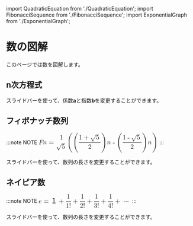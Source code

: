 import QuadraticEquation from './QuadraticEquation';
import FibonacciSequence from './FibonacciSequence';
import ExponentialGraph from './ExponentialGraph';

# 数の図解

このページでは数を図解します。

## n次方程式

スライドバーを使って、係数**a**と指数**b**を変更することができます。

<QuadraticEquation />

## フィボナッチ数列

:::note NOTE
<math xmlns="http://www.w3.org/1998/Math/MathML">
	<mstyle displaystyle="true" scriptlevel="0" mathsize="18px">
	<mrow>
		<mi>F</mi>
		<msub>
		<mi>n</mi>
		</msub>
		<mo>=</mo>
		<mfrac linethickness="0">
		<mrow>
			<mn>1</mn>
		</mrow>
		<mrow>
			<msqrt>
			<mn>5</mn>
			</msqrt>
		</mrow>
		</mfrac>
		<mo>(</mo>
		<mrow>
		<mo>(</mo>
		<mfrac>
			<mrow>
			<mn>1</mn>
			<mo>+</mo>
			<msqrt>
				<mn>5</mn>
			</msqrt>
			</mrow>
			<mn>2</mn>
		</mfrac>
		<mo>)</mo>
		<msup>
			<mi>n</mi>
			<mn> </mn>
		</msup>
		<mo>-</mo>
		<mo>(</mo>
		<mfrac>
			<mrow>
			<mn>1</mn>
			<mo>-</mo>
			<msqrt>
				<mn>5</mn>
			</msqrt>
			</mrow>
			<mn>2</mn>
		</mfrac>
		<mo>)</mo>
		<msup>
			<mi>n</mi>
			<mn> </mn>
		</msup>
		</mrow>
		<mo>)</mo>
	</mrow>
	</mstyle>
</math>
:::

スライドバーを使って、数列の長さを変更することができます。

<FibonacciSequence />

## ネイピア数

:::note NOTE
<math xmlns="http://www.w3.org/1998/Math/MathML">
	<mstyle displaystyle="true" scriptlevel="0" mathsize="18px">
	<mi>e</mi>
	<mo>=</mo>
		<mi>&#xFF11;</mi>
		<mo>+</mo>
		<mfrac>
		<mn>1</mn>
		<mrow>
			<mn>1</mn>
			<mo>!</mo>
		</mrow>
		</mfrac>
		<mo>+</mo>
		<mfrac>
		<mn>1</mn>
		<mrow>
			<mn>2</mn>
			<mo>!</mo>
		</mrow>
		</mfrac>
		<mo>+</mo>
		<mfrac>
		<mn>1</mn>
		<mrow>
			<mn>3</mn>
			<mo>!</mo>
		</mrow>
		</mfrac>
		<mo>+</mo>
		<mfrac>
		<mn>1</mn>
		<mrow>
			<mn>4</mn>
			<mo>!</mo>
		</mrow>
		</mfrac>
		<mo>+</mo>
		<mo>&#x22EF;</mo>
	</mstyle>
</math>
:::

スライドバーを使って、数列の長さを変更することができます。

<ExponentialGraph />
